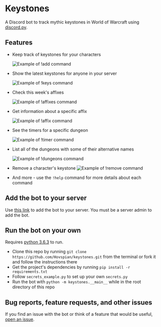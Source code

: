 # Keystones
A Discord bot to track mythic keystones in World of Warcraft using [discord.py](https://github.com/Rapptz/discord.py).

## Features

- Keep track of keystones for your characters

    ![Example of !add command](https://i.imgur.com/DXcp6Eo.png)
    
- Show the latest keystones for anyone in your server

    ![Example of !keys command](https://i.imgur.com/azmKy71.png)
    
- Check this week's affixes

    ![Example of !affixes command](https://i.imgur.com/Y9GxvYh.png)
    
- Get information about a specific affix

    ![Example of !affix command](https://i.imgur.com/oBsLh4t.png)
    
- See the timers for a specific dungeon

    ![Example of !timer command](https://i.imgur.com/14I0ssB.png)
    
- List all of the dungeons with some of their alternative names

    ![Example of !dungeons command](https://i.imgur.com/z3PBgJI.png)
    
- Remove a character's keystone
    ![Example of !remove command](https://i.imgur.com/XZ7Ty45.png)
    
- And more - use the `!help` command for more details about each command

## Add the bot to your server

Use [this link](https://discord.com/api/oauth2/authorize?client_id=544014565348737026&permissions=2048&scope=bot) to add the bot to your server. You must be a server admin to add the bot.

## Run the bot on your own

Requires [python 3.6.3](https://www.python.org/downloads/release/python-363/) to run.

- Clone this repo by running `git clone https://github.com/Hovspian/keystones.git` from the terminal or fork it and follow the instructions there
- Get the project's dependencies by running `pip install -r requirements.txt`
- Follow `secrets_example.py` to set up your own `secrets.py`
- Run the bot with `python -m keystones.__main__` while in the root directory of this repo

## Bug reports, feature requests, and other issues

If you find an issue with the bot or think of a feature that would be useful, [open an issue](https://github.com/TGClements/mythic-keystones/issues/new/choose).
